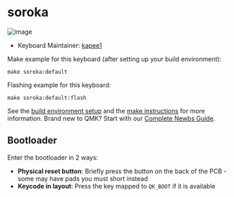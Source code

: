 # soroka

![image](https://github.com/kapee1/soroka/assets/98476799/22c3ce11-6aef-4955-be00-08ac5f5c77e6)

* Keyboard Maintainer: [kapee1](https://github.com/kapee1)

Make example for this keyboard (after setting up your build environment):

    make soroka:default

Flashing example for this keyboard:

    make soroka:default:flash

See the [build environment setup](https://docs.qmk.fm/#/getting_started_build_tools) and the [make instructions](https://docs.qmk.fm/#/getting_started_make_guide) for more information. Brand new to QMK? Start with our [Complete Newbs Guide](https://docs.qmk.fm/#/newbs).

## Bootloader

Enter the bootloader in 2 ways:

* **Physical reset button**: Briefly press the button on the back of the PCB - some may have pads you must short instead
* **Keycode in layout**: Press the key mapped to `QK_BOOT` if it is available
